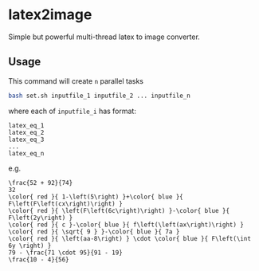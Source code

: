 # latex2image
Simple but powerful multi-thread latex to image converter.

## Usage
This command will create `n` parallel tasks
```bash
bash set.sh inputfile_1 inputfile_2 ... inputfile_n
```

where each of `inputfile_i` has format:

```
latex_eq_1
latex_eq_2
latex_eq_3
...
latex_eq_n
```

e.g.
```
\frac{52 + 92}{74}
32
\color{ red }{ 1-\left(5\right) }+\color{ blue }{ F\left(F\left(cx\right)\right) }
\color{ red }{ \left(F\left(6c\right)\right) }-\color{ blue }{ F\left(2y\right) }
\color{ red }{ c }-\color{ blue }{ f\left(\left(ax\right)\right) }
\color{ red }{ \sqrt{ 9 } }-\color{ blue }{ 7a }
\color{ red }{ \left(aa-8\right) } \cdot \color{ blue }{ F\left(\int 6y \right) }
79 - \frac{71 \cdot 95}{91 - 19}
\frac{10 - 4}{56}
```
